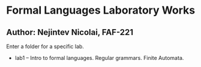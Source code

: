 # Formal Languages Laboratory Works

## Author: Nejintev Nicolai, FAF-221

Enter a folder for a specific lab.
* lab1 – Intro to formal languages. Regular grammars. Finite Automata.
